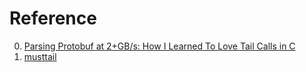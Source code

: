 # Reference

0. [Parsing Protobuf at 2+GB/s: How I Learned To Love Tail Calls in C](https://blog.reverberate.org/2021/04/21/musttail-efficient-interpreters.html)
0. [musttail](https://clang.llvm.org/docs/AttributeReference.html#musttail)

